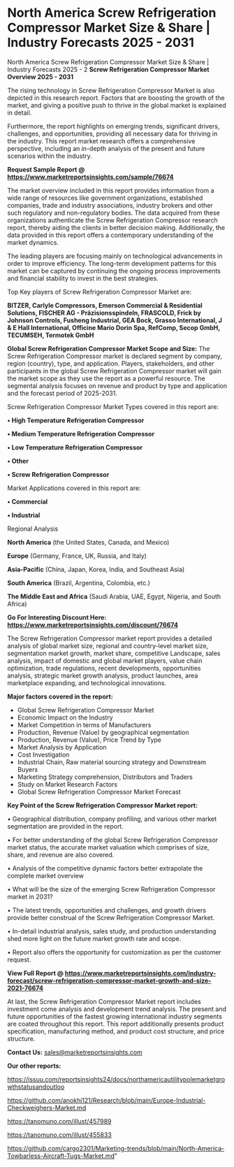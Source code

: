 # North America Screw Refrigeration Compressor Market Size & Share | Industry Forecasts 2025 - 2031
North America Screw Refrigeration Compressor Market Size & Share | Industry Forecasts 2025 - 2
<Strong> Screw Refrigeration Compressor Market Overview 2025 - 2031</strong>

The rising technology in Screw Refrigeration Compressor Market is also depicted in this research report. Factors that are boosting the growth of the market, and giving a positive push to thrive in the global market is explained in detail.

Furthermore, the report highlights on emerging trends, significant drivers, challenges, and opportunities, providing all necessary data for thriving in the industry. This report market research offers a comprehensive perspective, including an in-depth analysis of the present and future scenarios within the industry.

<strong>Request Sample Report @ <a href=https://www.marketreportsinsights.com/sample/76674>https://www.marketreportsinsights.com/sample/76674</a></strong>

The market overview included in this report provides information from a wide range of resources like government organizations, established companies, trade and industry associations, industry brokers and other such regulatory and non-regulatory bodies. The data acquired from these organizations authenticate the Screw Refrigeration Compressor research report, thereby aiding the clients in better decision making. Additionally, the data provided in this report offers a contemporary understanding of the market dynamics.

The leading players are focusing mainly on technological advancements in order to improve efficiency. The long-term development patterns for this market can be captured by continuing the ongoing process improvements and financial stability to invest in the best strategies.

Top Key players of Screw Refrigeration Compressor Market are:

<strong>BITZER, Carlyle Compressors, Emerson Commercial & Residential Solutions, FISCHER AG - Präzisionsspindeln, FRASCOLD, Frick by Johnson Controls, Fusheng Industrial, GEA Bock, Grasso International, J & E Hall International, Officine Mario Dorin Spa, RefComp, Secop GmbH, TECUMSEH, Termotek GmbH</strong>

<strong><b>Global Screw Refrigeration Compressor Market Scope and Size:</b></strong>
The Screw Refrigeration Compressor market is declared segment by company, region (country), type, and application. Players, stakeholders, and other participants in the global Screw Refrigeration Compressor market will gain the market scope as they use the report as a powerful resource. The segmental analysis focuses on revenue and product by type and application and the forecast period of 2025-2031.

Screw Refrigeration Compressor Market Types covered in this report are:

<strong>• High Temperature Refrigeration Compressor

• Medium Temperature Refrigeration Compressor

• Low Temperature Refrigeration Compressor

• Other

• Screw Refrigeration Compressor</strong>

Market Applications covered in this report are:

<strong>• Commercial

• Industrial</strong> 

Regional Analysis

<strong>North America</strong> (the United States, Canada, and Mexico)

<strong>Europe</strong> (Germany, France, UK, Russia, and Italy)

<strong>Asia-Pacific</strong> (China, Japan, Korea, India, and Southeast Asia)

<strong>South America</strong> (Brazil, Argentina, Colombia, etc.)

<strong>The Middle East and Africa</strong> (Saudi Arabia, UAE, Egypt, Nigeria, and South Africa)

<strong>Go For Interesting Discount Here: <a href=https://www.marketreportsinsights.com/discount/76674>https://www.marketreportsinsights.com/discount/76674</a></strong>

The Screw Refrigeration Compressor market report provides a detailed analysis of global market size, regional and country-level market size, segmentation market growth, market share, competitive Landscape, sales analysis, impact of domestic and global market players, value chain optimization, trade regulations, recent developments, opportunities analysis, strategic market growth analysis, product launches, area marketplace expanding, and technological innovations.

<strong><b>Major factors covered in the report:</b></strong>
<ul>
  <li>Global Screw Refrigeration Compressor Market </li>
  <li>Economic Impact on the Industry</li>
  <li>Market Competition in terms of Manufacturers</li>
  <li>Production, Revenue (Value) by geographical segmentation</li>
  <li>Production, Revenue (Value), Price Trend by Type</li>
  <li>Market Analysis by Application</li>
  <li>Cost Investigation</li>
  <li>Industrial Chain, Raw material sourcing strategy and Downstream Buyers</li>
  <li>Marketing Strategy comprehension, Distributors and Traders</li>
  <li>Study on Market Research Factors</li>
  <li>Global Screw Refrigeration Compressor Market Forecast</li>
</ul>

<strong><b>Key Point of the Screw Refrigeration Compressor Market report:</b></strong>

• Geographical distribution, company profiling, and various other market segmentation are provided in the report.

• For better understanding of the global Screw Refrigeration Compressor market status, the accurate market valuation which comprises of size, share, and revenue are also covered.

• Analysis of the competitive dynamic factors better extrapolate the complete market overview

• What will be the size of the emerging Screw Refrigeration Compressor market in 2031?

• The latest trends, opportunities and challenges, and growth drivers provide better construal of the Screw Refrigeration Compressor Market.

• In-detail industrial analysis, sales study, and production understanding shed more light on the future market growth rate and scope.

• Report also offers the opportunity for customization as per the customer request.

<strong><b>View Full Report @ <a href=https://www.marketreportsinsights.com/industry-forecast/screw-refrigeration-compressor-market-growth-and-size-2021-76674>https://www.marketreportsinsights.com/industry-forecast/screw-refrigeration-compressor-market-growth-and-size-2021-76674</a></b></strong>


At last, the Screw Refrigeration Compressor Market report includes investment come analysis and development trend analysis. The present and future opportunities of the fastest growing international industry segments are coated throughout this report. This report additionally presents product specification, manufacturing method, and product cost structure, and price structure.

<strong>Contact Us:</strong>
sales@marketreportsinsights.com

<strong>Our other reports:</strong>

<a href=https://issuu.com/reportsinsights24/docs/northamericautilitypolemarketgrowthstatusandoutloo>https://issuu.com/reportsinsights24/docs/northamericautilitypolemarketgrowthstatusandoutloo</a>

<a href=https://github.com/anokhi121/Research/blob/main/Europe-Industrial-Checkweighers-Market.md>https://github.com/anokhi121/Research/blob/main/Europe-Industrial-Checkweighers-Market.md</a>

<a href=https://tanomuno.com/illust/457989>https://tanomuno.com/illust/457989</a>

<a href=https://tanomuno.com/illust/455833>https://tanomuno.com/illust/455833</a>

<a href=https://github.com/cargo2301/Marketing-trends/blob/main/North-America-Towbarless-Aircraft-Tugs-Market.md>https://github.com/cargo2301/Marketing-trends/blob/main/North-America-Towbarless-Aircraft-Tugs-Market.md</a>"
